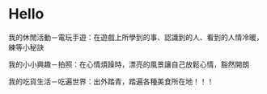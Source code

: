 # Hello
我的休閒活動－電玩手遊：在遊戲上所學到的事、認識到的人、看到的人情冷暖，練等小秘訣




我的小小興趣－拍照：在心情煩躁時，漂亮的風景讓自己放鬆心情，豁然開朗




我的吃貨生活－吃遍世界：出外踏青，踏遍各種美食所在地！！！
